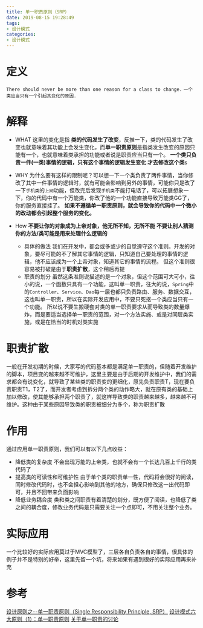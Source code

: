 ```yaml
---
title: 单一职责原则（SRP）
date: 2019-08-15 19:28:49
tags:
- 设计模式
categories:
- 设计模式
---
```

# 定义
`There should never be more than one reason for a class to change.`
`一个类应当只有一个引起其变化的原因.`

# 解释
- WHAT
这里的变化是指 **类的代码发生了改变**，反推一下，类的代码发生了改变也就意味着其功能上会发生变化，而**单一职责原则**是指类发生改变的原因只能有一个，也就意味着类承担的功能或者说是职责应当只有一个。
**一个类只负责一件(一类)事情的逻辑，只有这个事情的逻辑发生变化 才去修改这个类**s

- WHY
为什么要有这样的限制呢？可以想一下一个类负责了两件事情，当你修改了其中一件事情的逻辑时，就有可能会影响到另外的事情，可能你只是改了一下`手机类`的`上网`功能，但改完后发现`手机类`不能打电话了，可以拓展想象一下，你的代码中有一个万能类，你改了他的一个功能直接导致万能类GG了，你的服务直接挂了。
**如果不遵循单一职责原则，就会导致你的代码中一个微小的改动都会引起整个服务的变化。**

- How
**不要让你的对象成为上帝对象，他无所不知，无所不能**
**不要让别人猜测你的方法/类可能是用来处理什么逻辑的**
  - 具体的做法
  我们在开发中，都会或多或少的自觉遵守这个准则。开发的对象，要尽可能的不了解其它事情的逻辑，只知道自己要处理的事情的逻辑，他不应该成为一个上帝对象，知道其它的事情的流程。
  但这个准则很容易被打破是由于**职责扩散**，这个稍后再提
  - 职责的划分
  虽然这条准则说描述的是一个对象，但这个范围可大可小，往小的说，一个函数只具有一个功能，这叫单一职责，往大的说，`Spring`中的`Controller`、`Service`、`Dao`每一层也都只负责路由、服务、数据交互，这也叫单一职责，所以在实际开发应用中，不要只死抠一个类应当只有一个功能。
  所以说不要生搬硬套对类的单一职责要求从而导致类的数量爆炸，而是要适当选择单一职责的范围，对一个方法实施、或是对同层类实施，或是在恰当的时机对类实施

# 职责扩散
一般在开发初期的时候，大家写的代码基本都是满足单一职责的，但随着开发维护的脚本，项目变的越来越不可维护，这里主要是由于后期的开发维护中，我们的需求都会有说变化，就导致了某些类的职责变的更细化，原先负责职责T，现在要负责职责T1，T2了，而开发者考虑到拆分两个类的动作略大，就在原有类的基础上加以修改，使其能够承担两个职责了，就这样导致类的职责越来越多，越来越不可维护。这种由于某些原因导致类的职责被细分为多个，称为职责扩散

# 作用
通过应用单一职责原则，我们可以有以下几点收益：
- 降低类的复杂度
 不会出现万能的上帝类，也就不会有一个长达几百上千行的类代码了
- 提高类的可读性和可维护性
 由于单个类的职责单一性，代码将会很好的阅读，同时修改代码时，也不会担心影响到其他的地方，确保只修改这一出代码即可，并且不回带来负面影响
- 降低业务耦合度
 类和类之间职责有着清楚的划分，既方便了阅读，也降低了类之间的耦合度，修改业务代码是只需要关注一个点即可，不用关注整个业务。

# 实际应用
一个比较好的实际应用莫过于MVC模型了，三层各自负责各自的事情，很具体的例子并不是特别的好举，这里先留一个坑，将来如果有遇到很好的实际应用再来补充

# 参考
[设计原则之--单一职责原则（Single Responsibility Principle, SRP）](https://www.jaune162.com/article/details/d9fe6f85.html)
[设计模式六大原则（1）：单一职责原则](https://blog.csdn.net/zhengzhb/article/details/7278174)
[关于单一职责的讨论](https://github.com/onlyliuxin/coding2017/issues/278)
